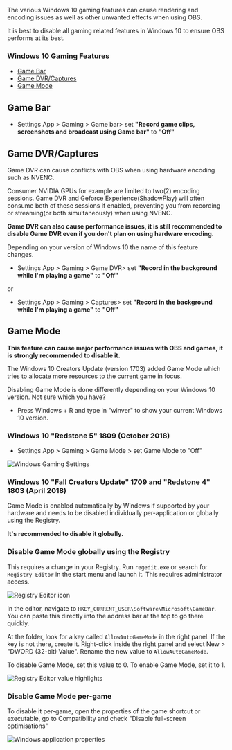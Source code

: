 The various Windows 10 gaming features can cause rendering and encoding issues as well as other unwanted effects when using OBS.

It is best to disable all gaming related features in Windows 10 to ensure OBS performs at its best.

### Windows 10 Gaming Features
* [Game Bar](#game-bar)
* [Game DVR/Captures](#game-dvrcaptures)
* [Game Mode](#game-mode)

##  Game Bar
* Settings App > Gaming > Game bar> set **"Record game clips, screenshots and broadcast using Game bar"** to **"Off"**

## Game DVR/Captures

Game DVR can cause conflicts with OBS when using hardware encoding such as NVENC. 

Consumer NVIDIA GPUs for example are limited to two(2) encoding sessions. Game DVR and Geforce Experience(ShadowPlay) will often consume both of these sessions if enabled, preventing you from recording or streaming(or both simultaneously) when using NVENC.

**Game DVR can also cause performance issues, it is still recommended to disable Game DVR even if you don't plan on using hardware encoding.**

Depending on your version of Windows 10 the name of this feature changes. 

* Settings App > Gaming > Game DVR> set **"Record in the background while I'm playing a game"** to **"Off"**

or

* Settings App > Gaming > Captures> set **"Record in the background while I'm playing a game"** to **"Off"**

## Game Mode
**This feature can cause major performance issues with OBS and games, it is strongly recommended to disable it.**

The Windows 10 Creators Update (version 1703) added Game Mode which tries to allocate more resources to the current game in focus. 

Disabling Game Mode is done differently depending on your Windows 10 version. Not sure which you have? 

* Press Windows + R and type in "winver" to show your current Windows 10 version.

### Windows 10 "Redstone 5" 1809 (October 2018)
* Settings App > Gaming > Game Mode > set Game Mode to "Off"

![Windows Gaming Settings](https://obsproject.com/images/wiki/2018-12-02_17-22-45_002xY.png)


### Windows 10 "Fall Creators Update" 1709 and "Redstone 4" 1803 (April 2018)
Game Mode is enabled automatically by Windows if supported by your hardware and needs to be disabled individually per-application or globally using the Registry. 

**It's recommended to disable it globally.**

### Disable Game Mode globally using the Registry

This requires a change in your Registry.
Run `regedit.exe` or search for `Registry Editor` in the start menu and launch it. This requires administrator access.

![Registry Editor icon](https://obsproject.com/images/wiki/2018-12-02_17-39-45_N5lKy.png)

In the editor, navigate to `HKEY_CURRENT_USER\Software\Microsoft\GameBar`. You can paste this directly into the address bar at the top to go there quickly.

At the folder, look for a key called `AllowAutoGameMode` in the right panel. If the key is not there, create it. Right-click inside the right panel and select New > "DWORD (32-bit) Value". Rename the new value to `AllowAutoGameMode`.

To disable Game Mode, set this value to 0. To enable Game Mode, set it to 1.

![Registry Editor value highlights](https://obsproject.com/images/wiki/2018-12-02_17-42-46_4NMtR.png)

### Disable Game Mode per-game

To disable it per-game, open the properties of the game shortcut or executable, go to Compatibility and check "Disable full-screen optimisations"

![Windows application properties](https://obsproject.com/images/wiki/2018-12-02_17-36-26_ZtKdV.png)